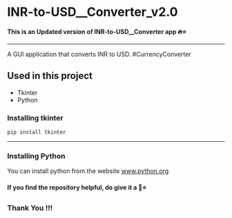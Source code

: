 # INR-to-USD__Converter_v2.0
<b> This is an Updated version of  INR-to-USD__Converter app 🔥⭐ </b>

---

A GUI application that converts INR to USD. #CurrencyConverter

## Used in this project
- Tkinter
- Python

### Installing tkinter
    pip install tkinter
    
---

### Installing Python
You can install python from the website <a href="https://python.org" target="_blank">www.python.org</a>

#### If you find the repository helpful, do give it a 🌟⭐
### Thank You !!!

